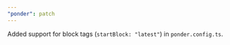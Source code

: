 ```yaml
---
"ponder": patch
---
```


Added support for block tags (`startBlock: "latest"`) in `ponder.config.ts`.
